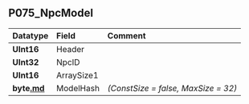 ## P075\_NpcModel ##
| **Datatype** | **Field** | **Comment** |
|:-------------|:----------|:------------|
| **UInt16**   | Header    |             |
| **UInt32**   | NpcID     |             |
| **UInt16**   | ArraySize1 |             |
| **byte[.md](.md)** | ModelHash | _(ConstSize = false, MaxSize = 32)_ |